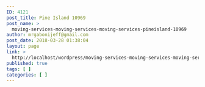 ```yaml
---
ID: 4121
post_title: Pine Island 10969
post_name: >
  moving-services-moving-services-moving-services-pineisland-10969
author: mrgabonijeff@gmail.com
post_date: 2018-03-28 01:38:04
layout: page
link: >
  http://localhost/wordpress/moving-services-moving-services-moving-services-pineisland-10969/
published: true
tags: [ ]
categories: [ ]
---
```

